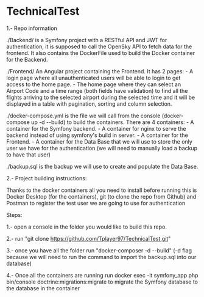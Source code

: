 ﻿# TechnicalTest
1.- Repo information

./Backend/ is a Symfony project with a RESTful API and JWT for authentication, it is supposed to call the OpenSky API to fetch data for the frontend. It also contains the DockerFile used to build the Docker container for the Backend.

./Frontend/ An Angular project containing the Frontend. It has 2 pages: - A login page where all unauthenticated users will be able to login to get access to the home page. - The home page where they can select an Airport Code and a time range (both fields have validation) to find all the flights arriving to the selected airport during the selected time and it will be displayed in a table with pagination, sorting and column selection.

./docker-compose.yml is the file we will call from the console (docker-compose up -d --build) to build the containers. There are 4 containers: - A container for the Symfony backend. - A container for nginx to serve the backend instead of using symfony's build in server. - A container for the Frontend. - A container for the Data Base that we will use to store the only user we have for the authentication (we will need to manually load a backup to have that user)

./backup.sql is the backup we will use to create and populate the Data Base.

2.- Project building instructions:

Thanks to the docker containers all you need to install before running this is Docker Desktop (for the containers), git (to clone the repo from Github) and Postman to register the test user we are going to use for authentication

Steps:

1.- open a console in the folder you would like to build this repo.

2.- run "git clone https://github.com/Tplayer97/TechnicalTest.git"

3.- once you have all the folder run "docker-composer -d --build" (-d flag because we will need to run the command to import the backup.sql into our database)

4.- Once all the containers are running run docker exec -it symfony_app php bin/console doctrine:migrations:migrate to migrate the Symfony database to the database in the container
 
